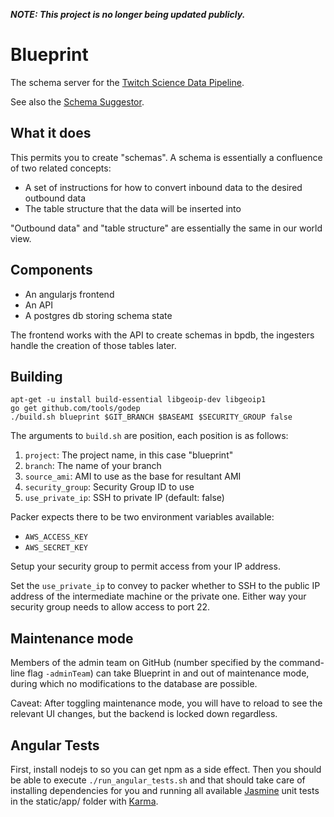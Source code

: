 ***NOTE: This project is no longer being updated publicly.***

# Blueprint

The schema server for the
[Twitch Science Data Pipeline](https://github.com/TwitchScience).

See also the [Schema Suggestor](./schema_suggestor/README.md).

## What it does

This permits you to create "schemas". A schema is essentially a
confluence of two related concepts:

 * A set of instructions for how to convert inbound data to the
   desired outbound data
 * The table structure that the data will be inserted into

"Outbound data" and "table structure" are essentially the same in our
world view.

## Components

 + An angularjs frontend
 + An API
 + A postgres db storing schema state

The frontend works with the API to create schemas in bpdb, the ingesters handle the
creation of those tables later.

## Building

```
apt-get -u install build-essential libgeoip-dev libgeoip1
go get github.com/tools/godep
./build.sh blueprint $GIT_BRANCH $BASEAMI $SECURITY_GROUP false
```

The arguments to `build.sh` are position, each position is as follows:

 1. `project`: The project name, in this case "blueprint"
 2. `branch`: The name of your branch
 3. `source_ami`: AMI to use as the base for resultant AMI
 4. `security_group`: Security Group ID to use
 5. `use_private_ip`: SSH to private IP (default: false)

Packer expects there to be two environment variables available:

 * `AWS_ACCESS_KEY`
 * `AWS_SECRET_KEY`

Setup your security group to permit access from your IP address.

Set the `use_private_ip` to convey to packer whether to SSH to the
public IP address of the intermediate machine or the private one.
Either way your security group needs to allow access to port 22.

## Maintenance mode
Members of the admin team on GitHub (number specified by the command-line flag
`-adminTeam`) can take Blueprint in and out of maintenance mode, during which
no modifications to the database are possible.

Caveat: After toggling maintenance mode, you will have to reload to see the
relevant UI changes, but the backend is locked down regardless.

## Angular Tests

First, install nodejs to so you can get npm as a side effect. Then you should be able to execute
`./run_angular_tests.sh` and that should take care of installing dependencies for you and running
all available [Jasmine](https://jasmine.github.io/) unit tests in the static/app/ folder with
[Karma](https://karma-runner.github.io/1.0/index.html).
